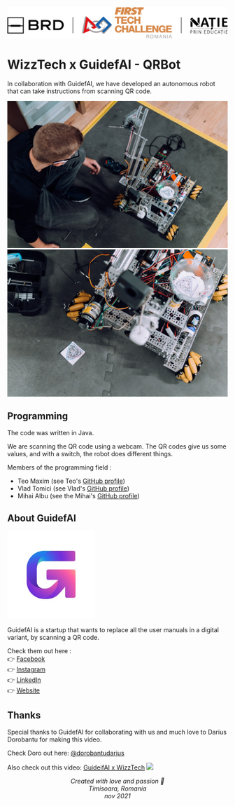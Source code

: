 <img src="images/natie-prin-educatie-logo.png" style="width: 600px">

# WizzTech x GuidefAI - QRBot

In collaboration with GuidefAI, we have developed an autonomous robot that can take instructions from scanning QR code.

<img src="images/wizztech-guidefai-1.jpeg" style="width: ">
<img src="images/wizztech-guidefai-2.jpeg" style="width: ">


## Programming

The code was written in Java.

We are scanning the QR code using a webcam. The QR codes give us some values, and with a switch, the robot does different things. 


Members of the programming field :
- Teo Maxim (see Teo's [GitHub profile](https://github.com/tmaxmax))
- Vlad Tomici (see Vlad's [GitHub profile](https://github.com/VladTomici14))
- Mihai Albu (see the Mihai's [GitHub profile](https://github.com/LittleGreenMen-1))


## About GuidefAI

<img src="images/logo-guidefai.jpeg" style="width: 200px">

GuidefAI is a startup that wants to replace all the user manuals in a digital variant, by scanning a QR code. 

Check them out here : <br>
👉 [Facebook](https://www.facebook.com/guidefai.com) <br>
👉 [Instagram](https://www.instagram.com/guidefai/) <br>
👉 [LinkedIn](https://www.linkedin.com/company/gdfi/) <br>
👉 [Website](https://guidefai.com/)

## Thanks

Special thanks to GuidefAI for collaborating with us and much love to Darius Dorobantu for making this video.

Check Doro out here: [@dorobantudarius](https://www.instagram.com/dorobantudarius/)

Also check out this video: [GuideifAI x WizzTech](https://www.youtube.com/watch?v=mADIxcPGnT4) 
<img src="images/thumbnail-youtube.png">


<center style="font-style: italic;"> Created with love and passion 💜 </center>
<center style="font-style: italic;"> Timisoara, Romania </center>
<center style="font-style: italic;"> nov 2021 </center>